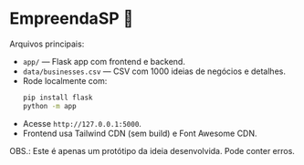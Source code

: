 # EmpreendaSP 🚀

Arquivos principais:
- `app/` — Flask app com frontend e backend.
- `data/businesses.csv` — CSV com 1000 ideias de negócios e detalhes. 
- Rode localmente com:
  ```bash
  pip install flask
  python -m app
  ```
- Acesse `http://127.0.0.1:5000`.
- Frontend usa Tailwind CDN (sem build) e Font Awesome CDN.

OBS.: Este é apenas um protótipo da ideia desenvolvida. Pode conter erros.
